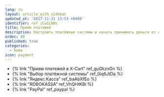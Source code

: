 ```yaml
---
lang: ru
layout: article_with_sidebar
updated_at: '2017-11-21 13:53 +0400'
identifier: ref_iCw1CANs
title: Прием платежей
description: Настроить платёжные системы и начать принимать деньги от своих покупателей
order: 80
published: true
categories:
  - home
icon: payment
---
```

*   {% link "Прием платежей в X-Cart" ref_guGkzxGn %}
*   {% link "Выбор платёжной системы" ref_0iq6JtDa %}
*   {% link "Яндекс.Касса" ref_baAbXfEo %}
*   {% link "ROBOKASSA" ref_VhQHtKBi %}
*   {% link "PayPal" ref_paypal %}
